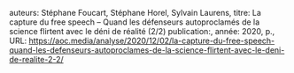 auteurs: Stéphane Foucart, Stéphane Horel, Sylvain Laurens, 
titre: La capture du free speech – Quand les défenseurs autoproclamés de la science flirtent avec le déni de réalité (2/2)
publication:, 
année: 2020, 
p.,
URL: https://aoc.media/analyse/2020/12/02/la-capture-du-free-speech-quand-les-defenseurs-autoproclames-de-la-science-flirtent-avec-le-deni-de-realite-2-2/

